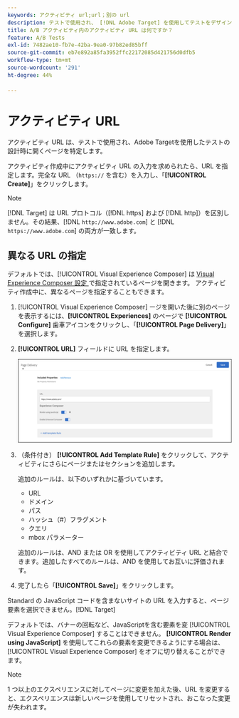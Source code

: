 ```yaml
---
keywords: アクティビティ url;url；別の url
description: テストで使用され、 [!DNL Adobe Target] を使用してテストをデザインしたときに開くページを決定するアクティビティ URL を指定する方法について説明します。
title: A/B アクティビティ内のアクティビティ URL は何ですか？
feature: A/B Tests
exl-id: 7482ae10-fb7e-42ba-9ea0-97b82ed85bff
source-git-commit: eb7e892a85fa3952ffc22172085d421756d0dfb5
workflow-type: tm+mt
source-wordcount: '291'
ht-degree: 44%

---
```


# アクティビティ URL

アクティビティ URL は、テストで使用され、Adobe Targetを使用したテストの設計時に開くページを特定します。

アクティビティ作成中にアクティビティ URL の入力を求められたら、URL を指定します。完全な URL （`https://` を含む）を入力し、「**[!UICONTROL Create]**」をクリックします。

>[!NOTE]
>
>[!DNL Target] は URL プロトコル（[!DNL https] および [!DNL http]）を区別しません。その結果、[!DNL `http://www.adobe.com`] と [!DNL `https://www.adobe.com`] の両方が一致します。

## 異なる URL の指定

デフォルトでは、[!UICONTROL Visual Experience Composer] は [Visual Experience Composer 設定 ](/help/main/administrating-target/visual-experience-composer-set-up.md) で指定されているページを開きます。 アクティビティ作成中に、異なるページを指定することもできます。

1. [!UICONTROL Visual Experience Composer] ージを開いた後に別のページを表示するには、**[!UICONTROL Experiences]** のページで **[!UICONTROL Configure]** 歯車アイコンをクリックし、「**[!UICONTROL Page Delivery]**」を選択します。

1. **[!UICONTROL URL]** フィールドに URL を指定します。

   ![ページ配信ダイアログボックス](/help/main/c-activities/t-test-ab/t-test-create-ab/assets/url-config-new.png)

1. （条件付き） **[!UICONTROL Add Template Rule]** をクリックして、アクティビティにさらにページまたはセクションを追加します。

   追加のルールは、以下のいずれかに基づいています。

   * URL
   * ドメイン
   * パス
   * ハッシュ（#）フラグメント
   * クエリ
   * mbox パラメーター

   追加のルールは、AND または OR を使用してアクティビティ URL と結合できます。追加したすべてのルールは、AND を使用してお互いに評価されます。

1. 完了したら「**[!UICONTROL Save]**」をクリックします。

Standard の JavaScript コードを含まないサイトの URL を入力すると、ページ要素を選択できません。[!DNL Target]

デフォルトでは、バナーの回転など、JavaScriptを含む要素を変 [!UICONTROL Visual Experience Composer] することはできません。 **[!UICONTROL Render using JavaScript]** を使用してこれらの要素を変更できるようにする場合は、[!UICONTROL Visual Experience Composer] をオフに切り替えることができます。

>[!NOTE]
>
>1 つ以上のエクスペリエンスに対してページに変更を加えた後、URL を変更すると、エクスペリエンスは新しいページを使用してリセットされ、おこなった変更が失われます。
